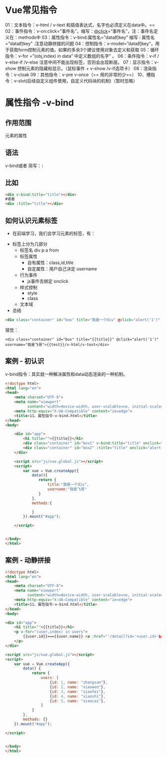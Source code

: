 # Vue常见指令

01：文本指令：v-html / v-text 和插值表达式，名字也必须定义在data中。==
02：事件指令：v-on:click=”事件名”，缩写：[@click](https://github.com/click)=”事件名”，注：事件名定义在：methods中
03：属性指令：v-bind:属性名=”data的key” 缩写 : 属性名=”data的key” .注意动静拼接的问题
04：控制指令：v-model=”data的key”，用于获取form控制元素的值。如果的多余3个建议使用对象去定义和获取
05：循环指令：v-for =”(obj,index) in data” 中定义数组的名字” 。
06：条件指令：v-if / v-else-if /v-else 注意中间不能出现标签，否则会出现断层。
07：显示指令：v-show 控制元素的隐藏和显示。（鼠标事件 + v-show /v-if选项卡）
08：渲染指令：v-cloak
09：其他指令：v-pre v-once（== 用的非常的少==）
10、槽指令：v-slot(后续自定义组件使用，自定义代码块的机制)（暂时忽略）



# 属性指令 -v-bind

##  作用范围

元素的属性

## 语法

v-bind或者 简写：`:`

## 比如 

```html
<div v-bind:title="title"></div>
#或者
<div :title="title"></div>
```



## 如何认识元素标签

- 在前端学习，我们会学习元素的标签，有：<div> <p>  <a>
- 标签上分为几部分
  - 标签名 div p a from
  - 标签属性  
    - 自有属性：class,id,title
    - 自定属性：用户自己决定 username
  - 行为事件
    - js事件去绑定 onclick
  - 样式控制
    - style
    - class
  - 文本域
- 总结

```html
<div class="container" id="box" title="我是一个div" @click="alert('1')" username="我是飞哥">{{test}}/v-html/v-text</div>
```

错觉：

```
<div class="container" id="box" title="{{title}}" @click="alert('1')" username="我是飞哥">{{test}}/v-html/v-text</div>
```



## 案例 - 初认识

v-bind指令：其实就一种解决属性和data动态渲染的一种机制。

```html
<!doctype html>
<html lang="en">
<head>
    <meta charset="UTF-8">
    <meta name="viewport"
          content="width=device-width, user-scalable=no, initial-scale=1.0, maximum-scale=1.0, minimum-scale=1.0">
    <meta http-equiv="X-UA-Compatible" content="ie=edge">
    <title>11、属性指令-v-bind.html</title>
</head>
<body>

    <div id="app">
        <h1 title="">{{title}}</h1>
        <div class="container" id="box1" v-bind:title="title" onclick="alert('1')" v-bind:username="username">我是文本域</div>
        <div class="container" id="box2" :title="title" onclick="alert('1')" :username="username">我是文本域</div>
    </div>

    <script src="js/vue.global.js"></script>
    <script>
        var vue = Vue.createApp({
            data(){
               return {
                   title:"我是一个div",
                   username:"我是飞哥"
               }
            },
            methods:{

            }
        }).mount("#app");

    </script>


</body>
</html>
```







## 案例 - 动静拼接

```html
<!doctype html>
<html lang="en">
<head>
    <meta charset="UTF-8">
    <meta name="viewport"
          content="width=device-width, user-scalable=no, initial-scale=1.0, maximum-scale=1.0, minimum-scale=1.0">
    <meta http-equiv="X-UA-Compatible" content="ie=edge">
    <title>11、属性指令-v-bind.html</title>
</head>
<body>

<div id="app">
    <h1 title="">{{title}}</h1>
    <p v-for="(user,index) in users">
        {{user.id}}==={{user.name}} <a :href="'/detail?id='+user.id+'&name='+user.name">点我查看明细</a>
    </p>
</div>

<script src="js/vue.global.js"></script>
<script>
    var vue = Vue.createApp({
        data() {
            return {
                users: [
                    {id: 1, name: "zhangsan"},
                    {id: 2, name: "xiaowen"},
                    {id: 3, name: "xiaofei"},
                    {id: 4, name: "xiaoshi"},
                    {id: 5, name: "xiaocai"},
                ]
            }
        },
        methods: {}
    }).mount("#app");

</script>


</body>
</html>
```



















